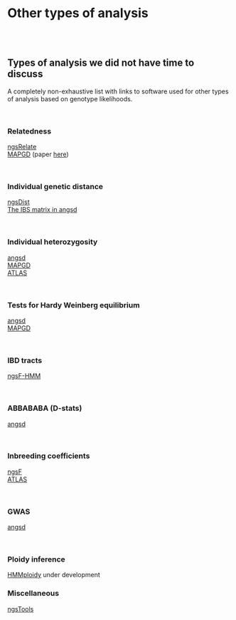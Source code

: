 Other types of analysis
================

<br> <br>

## Types of analysis we did not have time to discuss

A completely non-exhaustive list with links to software used for other
types of analysis based on genotype likelihoods.

<br>

### Relatedness

[ngsRelate](https://github.com/ANGSD/NgsRelate)  
[MAPGD](https://github.com/LynchLab/MAPGD) (paper
[here](https://www.genetics.org/content/genetics/early/2017/03/29/genetics.116.190660.full.pdf))

<br>

### Individual genetic distance

[ngsDist](https://github.com/fgvieira/ngsDist)  
[The IBS matrix in angsd](http://www.popgen.dk/angsd/index.php/PCA_MDS)

<br>

### Individual heterozygosity

[angsd](http://www.popgen.dk/angsd/index.php/Heterozygosity)  
[MAPGD](https://github.com/LynchLab/MAPGD)  
[ATLAS](https://bitbucket.org/wegmannlab/atlas/wiki/Home)

<br>

### Tests for Hardy Weinberg equilibrium

[angsd](http://www.popgen.dk/angsd/index.php/Heterozygosity)  
[MAPGD](https://github.com/LynchLab/MAPGD)

<br>

### IBD tracts

[ngsF-HMM](https://github.com/fgvieira/ngsF-HMM)

<br>

### ABBABABA (D-stats)

[angsd](http://www.popgen.dk/angsd/index.php/Abbababa)

<br>

### Inbreeding coefficients

[ngsF](https://github.com/fgvieira/ngsF)  
[ATLAS](https://bitbucket.org/wegmannlab/atlas/wiki/Home)

<br>

### GWAS

[angsd](http://www.popgen.dk/angsd/index.php/Association)

<br>

### Ploidy inference

[HMMploidy](https://github.com/SamueleSoraggi/HMMploidy) under development


### Miscellaneous

[ngsTools](https://github.com/mfumagalli/ngsTools)





